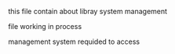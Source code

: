 this file contain about libray system management

file working in process

management system requided to access

